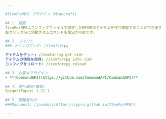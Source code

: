 ```yaml
---

#ItemForRPG プラグイン (Minecraft)

## 1. 概要
ItemForRPGはコンフィグファイルで設定したRPG用のアイテムを作り管理することができます。
右クリック時に発動させるコマンドも設定が可能です。

## 2. コマンド
### メインコマンド: /itemforrpg

アイテムをゲット: /itemforrpg get <id>
アイテムの情報を取得: /itemforrpg info <id>
コンフィグをリロード: /itemforrpg reload

## 3. 必要なプラグイン
- **[CommandAPI](https://github.com/CommandAPI/CommandAPI)**

## 4. 実行環境(推奨)
Spigot(Paper) 1.21.1

## 5. 開発者向け
###Document: [javadoc](https://zypra.github.io/ItemForRPG/)

---
```

